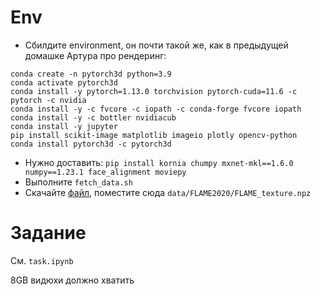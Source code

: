 # Env

- Сбилдите environment, он почти такой же, как в предыдущей домашке Артура про рендеринг:

```
conda create -n pytorch3d python=3.9
conda activate pytorch3d
conda install -y pytorch=1.13.0 torchvision pytorch-cuda=11.6 -c pytorch -c nvidia
conda install -y -c fvcore -c iopath -c conda-forge fvcore iopath
conda install -y -c bottler nvidiacub
conda install -y jupyter
pip install scikit-image matplotlib imageio plotly opencv-python
conda install pytorch3d -c pytorch3d
```


- Нужно доставить: `pip install kornia chumpy mxnet-mkl==1.6.0 numpy==1.23.1 face_alignment moviepy`
- Выполните `fetch_data.sh`
- Скачайте [файл](https://drive.google.com/file/d/1UX7QzC3vP-jQJhyxlxDNeCr87PngHEWY/view?usp=sharing), поместите сюда `data/FLAME2020/FLAME_texture.npz`

# Задание

См. `task.ipynb`

8GB видюхи должно хватить



